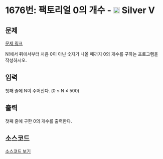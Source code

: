 # 1676번: 팩토리얼 0의 개수 - <img src="https://static.solved.ac/tier_small/6.svg" style="height:20px" /> Silver V

<!-- performance -->

<!-- 문제 제출 후 깃허브에 푸시를 했을 때 제출한 코드의 성능이 입력될 공간입니다.-->

<!-- end -->

## 문제

[문제 링크](https://boj.kr/1676)

<p>N!에서 뒤에서부터 처음 0이 아닌 숫자가 나올 때까지 0의 개수를 구하는 프로그램을 작성하시오.</p>

## 입력

<p>첫째 줄에 N이 주어진다. (0 ≤ N ≤ 500)</p>

## 출력

<p>첫째 줄에 구한 0의 개수를 출력한다.</p>

## 소스코드

[소스코드 보기](Main.java)